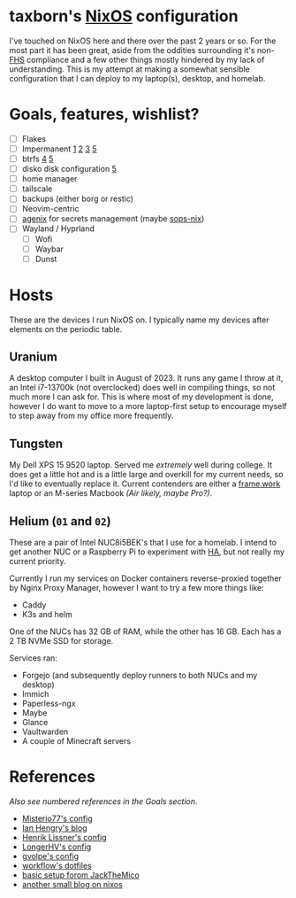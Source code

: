 # taxborn's [NixOS](https://nixos.org) configuration
I've touched on NixOS here and there over the past 2 years or so. For the most part it has been great,
aside from the oddities surrounding it's non-[FHS](https://refspecs.linuxfoundation.org/FHS_3.0/fhs/index.html)
compliance and a few other things mostly hindered by my lack of understanding. This is my attempt at making
a somewhat sensible configuration that I can deploy to my laptop(s), desktop, and homelab.

# Goals, features, wishlist?
- [ ] Flakes
- [ ] Impermanent [1] [2] [3] [5]
- [ ] btrfs [4] [5]
- [ ] disko disk configuration [5]
- [ ] home manager
- [ ] tailscale
- [ ] backups (either borg or restic)
- [ ] Neovim-centric
- [ ] [agenix](https://github.com/ryantm/agenix) for secrets management (maybe [sops-nix](https://github.com/Mic92/sops-nix))
- [ ] Wayland / Hyprland
  - [ ] Wofi
  - [ ] Waybar
  - [ ] Dunst

[1]: https://github.com/nix-community/impermanence
[2]: https://grahamc.com/blog/erase-your-darlings/
[3]: https://xeiaso.net/blog/paranoid-nixos-2021-07-18/
[4]: https://github.com/nix-community/impermanence?tab=readme-ov-file#btrfs-subvolumes
[5]: https://www.youtube.com/watch?v=YPKwkWtK7l0

# Hosts
These are the devices I run NixOS on. I typically name my devices after elements on the periodic table.

## Uranium
A desktop computer I built in August of 2023. It runs any game I throw at it, an Intel i7-13700k (not overclocked) does well
in compiling things, so not much more I can ask for. This is where most of my development is done, however I do want to move
to a more laptop-first setup to encourage myself to step away from my office more frequently.

## Tungsten
My Dell XPS 15 9520 laptop. Served me *extremely* well during college. It does get a little hot and is a little
large and overkill for my current needs, so I'd like to eventually replace it. Current contenders are either a
[frame.work](https://frame.work) laptop or an M-series Macbook *(Air likely, maybe Pro?)*.

## Helium (`01` and `02`)
These are a pair of Intel NUC8i5BEK's that I use for a homelab. I intend to get another NUC or a Raspberry Pi
to experiment with [HA](https://en.wikipedia.org/wiki/High_availability), but not really my current priority.

Currently I run my services on Docker containers reverse-proxied together by Nginx Proxy Manager, however I want
to try a few more things like:
- Caddy
- K3s and helm

One of the NUCs has 32 GB of RAM, while the other has 16 GB. Each has a 2 TB NVMe SSD for storage.

Services ran:
- Forgejo (and subsequently deploy runners to both NUCs and my desktop)
- Immich
- Paperless-ngx
- Maybe
- Glance
- Vaultwarden
- A couple of Minecraft servers

# References
*Also see numbered references in the Goals section*.
- [Misterio77's config](https://github.com/Misterio77/nix-config)
- [Ian Hengry's blog](https://ianthehenry.com/posts/)
- [Henrik Lissner's config](https://github.com/hlissner/dotfiles)
- [LongerHV's config](https://github.com/LongerHV/nixos-configuration)
- [gvolpe's config](https://github.com/gvolpe/nix-config)
- [workflow's dotfiles](https://github.com/workflow/dotfiles)
- [basic setup forom JackTheMico](https://github.com/JackTheMico/nixos-impermanent)
- [another small blog on nixos](https://guekka.github.io/)
